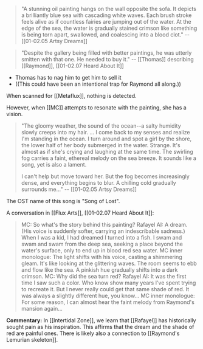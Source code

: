 > "A stunning oil painting hangs on the wall opposite the sofa. It depicts a brilliantly blue sea with cascading white waves. Each brush stroke feels alive as if countless fairies are jumping out of the water. At the edge of the sea, the water is gradually stained crimson like something is being torn apart, swallowed, and coalescing into a blood clot." 
> -- [[01-02.05 Artsy Dreams]]

> "Despite the gallery being filled with better paintings, he was utterly smitten with that one. He needed to buy it."
>  -- [[Thomas]] describing [[Raymond]], [[01-02.07 Heard About It]]
* Thomas has to nag him to get him to sell it
* ((This could have been an intentional trap for Raymond all along.))

When scanned for [[Metaflux]], nothing is detected.

However, when [[MC]] attempts to resonate with the painting, she has a vision.

> "The gloomy weather, the sound of the ocean--a salty humidity slowly creeps into my hair. ... I come back to my senses and realize I'm standing in the ocean. I turn around and spot a girl by the shore, the lower half of her body submerged in the water. Strange. It's almost as if she's crying and laughing at the same time. The swirling fog carries a faint, ethereal melody on the sea breeze. It sounds like a song, yet is also a lament.
> 
> I can't help but move toward her. But the fog becomes increasingly dense, and everything begins to blur. A chilling cold gradually surrounds me..." 
> -- [[01-02.05 Artsy Dreams]]

The OST name of this song is "Song of Lost".

A conversation in [[Flux Arts]], [[01-02.07 Heard About It]]:
>  MC: So what's the story behind this painting?
>  Rafayel AI: A dream. (His voice is suddenly softer, carrying an indescribable sadness.) When I was a kid, I had dreamed I turned into a fish. I swam and swam and swam from the deep sea, seeking a place beyond the water's surface, only to end up in blood red sea water.
>  MC inner monologue: The light shifts with his voice, casting a shimmering gleam. It's like looking at the glittering waves. The room seems to ebb and flow like the sea. A pinkish hue gradually shifts into a dark crimson.
>  MC: Why did the sea turn red?
>  Rafayel AI: It was the first time I saw such a color. Who know show many years I've spent trying to recreate it. But I never really could get that same shade of red. It was always a slightly different hue, you know...
>  MC inner monologue: For some reason, I can almost hear the faint melody from Raymond's mansion again...

**Commentary:**
In [[Intertidal Zone]], we learn that [[Rafayel]] has historically sought pain as his inspiration. This affirms that the dream and the shade of red are painful ones. There is likely also a connection to [[Raymond's Lemurian skeleton]].